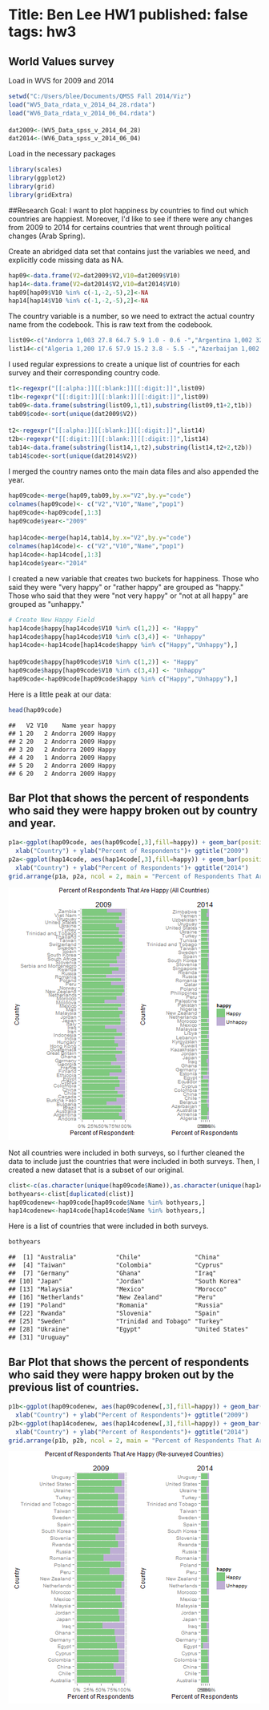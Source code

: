 Title: Ben Lee HW1
published: false
tags: hw3
========================================================
## World Values survey

Load in WVS for 2009 and 2014

```r
setwd("C:/Users/blee/Documents/QMSS Fall 2014/Viz")
load("WV5_Data_rdata_v_2014_04_28.rdata")
load("WV6_Data_rdata_v_2014_06_04.rdata")

dat2009<-(WV5_Data_spss_v_2014_04_28)
dat2014<-(WV6_Data_spss_v_2014_06_04)
```

Load in the necessary packages

```r
library(scales)
library(ggplot2)
library(grid)
library(gridExtra)
```


##Research Goal: I want to plot happiness by countries to find out which countries are happiest. Moreover, I'd like to see if there were any changes from 2009 to 2014 for certains countries that went through political changes (Arab Spring).

Create an abridged data set that contains just the variables we need, and explicitly code missing data as NA. 

```r
hap09<-data.frame(V2=dat2009$V2,V10=dat2009$V10)
hap14<-data.frame(V2=dat2014$V2,V10=dat2014$V10)
hap09[hap09$V10 %in% c(-1,-2,-5),2]<-NA
hap14[hap14$V10 %in% c(-1,-2,-5),2]<-NA
```

The country variable is a number, so we need to extract the actual country name from the codebook. This is raw text from the codebook. 


```r
list09<-c("Andorra 1,003 27.8 64.7 5.9 1.0 - 0.6 -","Argentina 1,002 32.4 55.2 9.9 1.4 - 0.4 0.7","Australia 1,421 35.2 56.4 7.1 0.8 - 0.6 -","Brazil 1,500 34.0 56.4 8.8 0.6 - 0.2 0.1","Bulgaria 1,001 10.7 45.7 32.6 8.3 - - 2.8","Canada 2,164 46.2 49.0 3.8 0.6 - 0.1 0.3","Chile 1,000 30.5 49.0 18.6 1.8 - * 0.1","China 1,991 18.8 58.0 19.0 3.5 - 0.1 0.6","Taiwan 1,227 21.6 63.5 11.9 2.9 - - -","Colombia 3,025 48.7 38.2 12.0 0.9 - - 0.3","Cyprus 1,050 36.6 50.4 10.5 2.4 - 0.1 -","Ethiopia 1,500 29.7 33.7 30.7 5.4 - 0.3 0.1","Finland 1,014 29.5 62.5 6.7 1.2 - - 0.1","France 1,001 36.3 53.8 7.6 1.9 - - 0.3","Georgia 1,500 12.1 54.0 28.7 3.9 - 0.1 1.2","Germany 2,064 19.3 61.9 14.1 1.5 - 0.6 2.6","Ghana 1,534 50.1 28.4 17.5 4.0 - 0.1 -","Guatemala 1,000 44.0 34.0 21.6 0.3 - - 0.1","Hong Kong 1,252 6.9 76.7 15.4 0.5 - - 0.6","Hungary 1,007 17.1 58.5 20.8 3.2 0.2 - 0.3","India 2,001 28.9 46.4 21.6 2.7 - - 0.3","Indonesia 2,015 25.2 66.9 6.0 0.5 * 0.8 0.5","Iran 2,667 18.1 61.3 14.8 4.5 - 1.0 0.2","Iraq 2,701 6.2 46.0 28.4 17.1 - 1.4 1.0","Italy 1,012 18.4 71.0 8.6 1.4 - 0.4 0.2","Japan 1,096 28.4 58.9 8.9 1.1 - 2.7 -","Jordan 1,200 29.8 57.1 10.9 2.2 - * -","South Korea 1,200 12.9 74.5 11.7 0.9 - - -","Malaysia 1,201 36.5 58.3 5.1 0.2 - - -","Mali 1,534 39.0 43.6 13.5 2.7 - 0.9 0.3","Mexico 1,560 58.3 32.4 8.3 0.7 - 0.3 0.1","Moldova 1,046 9.7 40.5 34.0 12.8 - - 3.0","Morocco 1,200 24.6 56.2 16.3 2.8 - 0.1 -","Netherlands 1,050 41.8 52.1 5.3 0.5 0.2 0.2 -","New Zealand 954 38.1 58.4 2.5 0.1 - 0.4 0.5","Norway 1,025 36.6 59.7 3.3 0.2 - 0.1 0.1","Peru 1,500 27.9 39.5 30.4 1.8 - 0.5 -","Poland 1,000 21.3 66.4 7.2 1.2 - - 3.9","Romania 1,776 7.3 48.0 36.5 7.4 - 0.1 0.6","Russia 2,033 10.5 55.2 25.9 3.9 0.2 0.6 3.8","Rwanda 1,507 11.9 73.5 12.0 2.4 - 0.3 -","Viet Nam 1,495 22.5 69.0 7.1 0.5 - 0.4 0.5","Slovenia 1,037 17.8 62.0 16.3 2.4 - 0.3 1.2","South Africa 2,988 42.7 35.1 15.7 6.1 - - 0.3","Spain 1,200 13.6 78.4 6.3 1.2 0.2 0.2 0.1","Sweden 1,003 43.0 53.1 3.2 0.5 - 0.2 -","Switzerland 1,241 42.0 51.5 5.6 0.3 - 0.3 0.2","Thailand 1,534 40.2 52.2 6.7 0.6 - 0.3 -","Trinidad and Tobago 1,002 51.7 35.1 11.6 1.7 - - -","Turkey 1,346 37.3 48.8 9.4 4.3 - - 0.1","Ukraine 1,000 11.3 63.3 17.6 5.0 - 0.7 2.1","Egypt 3,051 9.6 73.5 14.8 2.0 - * -","Great Britain 1,041 50.7 42.7 5.2 1.2 - 0.1 0.1","United States 1,249 34.4 58.8 6.4 0.4 - * -","Burkina Faso 1,534 24.1 55.6 15.6 4.0 - 0.2 0.5","Uruguay 1,000 30.3 55.6 11.9 1.7 - 0.5 -","Serbia and Montenegro 1,220 10.2 52.0 30.1 5.2 - 0.5 2.0","Zambia 1,500 17.7 33.9 37.8 - 0.7 0.9 8.9")
list14<-c("Algeria 1,200 17.6 57.9 15.2 3.8 - 5.5 -","Azerbaijan 1,002 27.2 53.4 16.8 2.6 - - -","Australia 1,477 34.9 57.7 6.2 0.5 - 0.7 -","Armenia 1,100 31.2 50.8 12.0 5.1 - 0.1 0.8","Belarus 1,535 10.6 53.1 27.3 3.5 - 1.1 4.4","Chile 1,000 24.4 60.1 14.4 0.8 - 0.2 0.1","China 2,300 15.7 68.8 13.3 1.1 - 0.5 0.7","Taiwan 1,238 26.0 63.9 7.8 1.3 - 0.2 0.8","Colombia 1,512 56.5 35.0 7.9 0.5 - 0.1 -","Cyprus 1,000 25.9 55.8 14.4 3.5 - 0.2 0.2","Ecuador 1,202 57.7 35.3 6.2 0.7 - - -","Estonia 1,533 12.7 64.0 19.9 1.9 - 0.1 1.4","Palestine 1,000 10.3 64.1 19.7 5.5 - - 0.4","Germany 2,046 23.1 60.9 13.4 1.5 - 0.2 1.0","Ghana 1,552 51.0 29.8 15.9 3.3 - - -","Iraq 1,200 10.5 57.5 26.3 4.8 - - 0.9","Japan 2,443 32.3 54.2 9.4 1.0 - - 3.2","Kazakhstan 1,502 31.2 57.3 11.1 0.4 - - -","Jordan 1,200 20.8 65.0 9.8 4.5 - - -","South Korea 1,200 15.2 74.8 9.2 0.7 - 0.1 -","Kuwait 1,303 41.3 50.3 6.4 0.9 - 0.4 0.6","Kyrgyzstan 1,500 36.2 59.7 3.7 0.3 - 0.1 -","Lebanon 1,200 17.9 60.4 19.0 2.2 - 0.5 -","Libya 2,131 38.5 49.0 8.7 2.9 - 0.2 0.7","Malaysia 1,300 56.5 39.5 3.9 - - - -","Mexico 2,000 67.5 26.8 5.3 0.4 - - -","Morocco 1,200 21.0 57.3 15.8 5.6 - 0.2 0.1","Netherlands 1,902 31.9 60.5 6.0 0.6 - - 0.9","New Zealand 841 33.7 58.7 4.3 0.7 - 1.8 0.8","Nigeria 1,759 55.6 29.1 11.6 3.7 - - -","Pakistan 1,200 45.6 39.1 10.9 4.2 - 0.2 -","Peru 1,210 35.1 40.9 22.4 0.9 - - 0.7","Philippines 1,200 49.6 39.8 9.6 1.1 - - -","Poland 966 22.2 70.4 5.3 0.5 - 0.5 1.0","Qatar 1,060 56.4 41.6 1.7 0.3 - - -","Romania 1,503 13.6 55.4 26.4 4.0 - 0.3 0.3","Russia 2,500 14.8 58.5 20.7 1.8 0.1 0.3 3.8","Rwanda 1,527 40.6 49.8 8.5 1.0 - - -","Singapore 1,972 39.1 53.9 6.5 0.5 - - -","Slovenia 1,069 19.5 63.8 14.2 1.8 - 0.5 0.3","Zimbabwe 1,499 39.4 39.5 18.7 2.5 - - -","Spain 1,189 15.5 70.9 12.2 1.1 - - 0.3","Sweden 1,206 40.5 54.1 4.9 0.4 - 0.2 -","Trinidad and Tobago 999 54.2 33.8 11.1 0.9 - - -","Tunisia 1,205 16.7 62.6 15.8 4.7 - - 0.2","Turkey 1,605 37.5 46.3 11.9 3.8 - 0.3 0.2","Ukraine 1,500 16.1 52.0 22.6 4.2 - 0.7 4.3","Egypt 1,523 5.3 20.7 30.1 44.0 - - -","United States 2,232 36.1 53.5 8.8 1.2 - 0.5 -","Uruguay 1,000 34.2 51.8 11.4 2.1 - 0.4 0.1","Uzbekistan 1,500 64.5 31.5 3.3 0.2 - 0.5 -","Yemen 1,000")
```

I used regular expressions to create a unique list of countries for each survey and their corresponding country code. 


```r
t1<-regexpr("[[:alpha:]][[:blank:]][[:digit:]]",list09)
t1b<-regexpr("[[:digit:]][[:blank:]][[:digit:]]",list09)
tab09<-data.frame(substring(list09,1,t1),substring(list09,t1+2,t1b))
tab09$code<-sort(unique(dat2009$V2))

t2<-regexpr("[[:alpha:]][[:blank:]][[:digit:]]",list14)
t2b<-regexpr("[[:digit:]][[:blank:]][[:digit:]]",list14)
tab14<-data.frame(substring(list14,1,t2),substring(list14,t2+2,t2b))
tab14$code<-sort(unique(dat2014$V2))
```

I merged the country names onto the main data files and also appended the year.  


```r
hap09code<-merge(hap09,tab09,by.x="V2",by.y="code")
colnames(hap09code)<- c("V2","V10","Name","pop1")
hap09code<-hap09code[,1:3]
hap09code$year<-"2009"

hap14code<-merge(hap14,tab14,by.x="V2",by.y="code")
colnames(hap14code)<- c("V2","V10","Name","pop1")
hap14code<-hap14code[,1:3]
hap14code$year<-"2014"
```

I created a new variable that creates two buckets for happiness. Those who said they were "very happy" or "rather happy" are grouped as "happy." Those who said that they were "not very happy" or "not at all happy" are grouped as "unhappy."


```r
# Create New Happy Field
hap14code$happy[hap14code$V10 %in% c(1,2)] <- "Happy"
hap14code$happy[hap14code$V10 %in% c(3,4)] <- "Unhappy"
hap14code<-hap14code[hap14code$happy %in% c("Happy","Unhappy"),]

hap09code$happy[hap09code$V10 %in% c(1,2)] <- "Happy"
hap09code$happy[hap09code$V10 %in% c(3,4)] <- "Unhappy"
hap09code<-hap09code[hap09code$happy %in% c("Happy","Unhappy"),]
```

Here is a little peak at our data:

```r
head(hap09code)
```

```
##   V2 V10    Name year happy
## 1 20   2 Andorra 2009 Happy
## 2 20   2 Andorra 2009 Happy
## 3 20   2 Andorra 2009 Happy
## 4 20   1 Andorra 2009 Happy
## 5 20   2 Andorra 2009 Happy
## 6 20   2 Andorra 2009 Happy
```



## Bar Plot that shows the percent of respondents who said they were happy broken out by country and year. 

```r
p1a<-ggplot(hap09code, aes(hap09code[,3],fill=happy)) + geom_bar(position = "fill") + coord_flip() + theme(legend.position = "none")+ scale_y_continuous(labels = percent)+scale_fill_brewer(type = "qual")+
  xlab("Country") + ylab("Percent of Respondents")+ ggtitle("2009")
p2a<-ggplot(hap14code, aes(hap14code[,3],fill=happy)) + geom_bar(position = "fill") + coord_flip() + theme(legend.position = "right")+ scale_y_continuous(labels = percent)+scale_fill_brewer(type = "qual")+
  xlab("Country") + ylab("Percent of Respondents")+ ggtitle("2014")
grid.arrange(p1a, p2a, ncol = 2, main = "Percent of Respondents That Are Happy (All Countries)")
```

![plot of chunk unnamed-chunk-9](figure/unnamed-chunk-9.png) 

Not all countries were included in both surveys, so I further cleaned the data to include just the countries that were included in both surveys. Then, I created a new dataset that is a subset of our original.


```r
clist<-c(as.character(unique(hap09code$Name)),as.character(unique(hap14code$Name)))
bothyears<-clist[duplicated(clist)]
hap09codenew<-hap09code[hap09code$Name %in% bothyears,]
hap14codenew<-hap14code[hap14code$Name %in% bothyears,]
```

Here is a list of countries that were included in both surveys. 

```r
bothyears
```

```
##  [1] "Australia"           "Chile"               "China"              
##  [4] "Taiwan"              "Colombia"            "Cyprus"             
##  [7] "Germany"             "Ghana"               "Iraq"               
## [10] "Japan"               "Jordan"              "South Korea"        
## [13] "Malaysia"            "Mexico"              "Morocco"            
## [16] "Netherlands"         "New Zealand"         "Peru"               
## [19] "Poland"              "Romania"             "Russia"             
## [22] "Rwanda"              "Slovenia"            "Spain"              
## [25] "Sweden"              "Trinidad and Tobago" "Turkey"             
## [28] "Ukraine"             "Egypt"               "United States"      
## [31] "Uruguay"
```

## Bar Plot that shows the percent of respondents who said they were happy broken out by the previous list of countries.  

```r
p1b<-ggplot(hap09codenew, aes(hap09codenew[,3],fill=happy)) + geom_bar(position = "fill") + coord_flip() + theme(legend.position = "none")+ scale_y_continuous(labels = percent)+scale_fill_brewer(type = "qual")+
  xlab("Country") + ylab("Percent of Respondents")+ ggtitle("2009")
p2b<-ggplot(hap14codenew, aes(hap14codenew[,3],fill=happy)) + geom_bar(position = "fill") + coord_flip() + theme(legend.position = "right")+ scale_y_continuous(labels = percent)+scale_fill_brewer(type = "qual")+
  xlab("Country") + ylab("Percent of Respondents")+ ggtitle("2014")
grid.arrange(p1b, p2b, ncol = 2, main = "Percent of Respondents That Are Happy (Re-surveyed Countries)")
```

![plot of chunk unnamed-chunk-12](figure/unnamed-chunk-12.png) 
